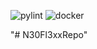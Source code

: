 ![pylint](https://github.com/LogExE/N30Fl3xxRepo/actions/workflows/pylint.yml/badge.svg)
![docker](https://github.com/LogExE/N30Fl3xxRepo/actions/workflows/docker.yml/badge.svg)

"# N30Fl3xxRepo" 

